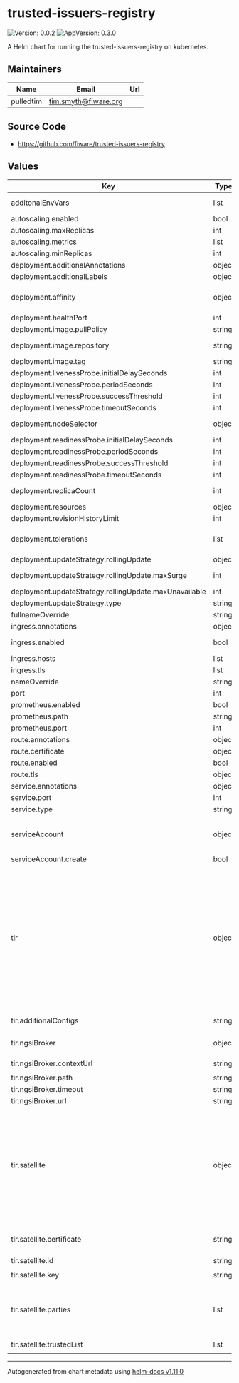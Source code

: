 # trusted-issuers-registry

![Version: 0.0.2](https://img.shields.io/badge/Version-0.0.2-informational?style=flat-square) ![AppVersion: 0.3.0](https://img.shields.io/badge/AppVersion-0.3.0-informational?style=flat-square)

A Helm chart for running the trusted-issuers-registry on kubernetes.

## Maintainers

| Name | Email | Url |
| ---- | ------ | --- |
| pulledtim | <tim.smyth@fiware.org> |  |

## Source Code

* <https://github.com/fiware/trusted-issuers-registry>

## Values

| Key | Type | Default | Description |
|-----|------|---------|-------------|
| additonalEnvVars | list | `[]` | a list of additional env vars to be set, check the tir docu for all available options |
| autoscaling.enabled | bool | `false` |  |
| autoscaling.maxReplicas | int | `10` | maximum number of running pods |
| autoscaling.metrics | list | `[]` | metrics to react on |
| autoscaling.minReplicas | int | `1` | minimum number of running pods |
| deployment.additionalAnnotations | object | `{}` | additional annotations for the deployment, if required |
| deployment.additionalLabels | object | `{}` | additional labels for the deployment, if required |
| deployment.affinity | object | `{}` | affinity template ref: https://kubernetes.io/docs/concepts/configuration/assign-pod-node/#affinity-and-anti-affinity |
| deployment.healthPort | int | `9090` | port to request health information at |
| deployment.image.pullPolicy | string | `"IfNotPresent"` | specification of the image pull policy |
| deployment.image.repository | string | `"quay.io/fiware/trusted-issuers-registry"` | tir image name ref: https://quay.io/repository/fiware/trusted-issuers-registry |
| deployment.image.tag | string | `"0.3.0"` | tag of the image to be used |
| deployment.livenessProbe.initialDelaySeconds | int | `30` |  |
| deployment.livenessProbe.periodSeconds | int | `10` |  |
| deployment.livenessProbe.successThreshold | int | `1` |  |
| deployment.livenessProbe.timeoutSeconds | int | `30` |  |
| deployment.nodeSelector | object | `{}` | selector template ref: https://kubernetes.io/docs/user-guide/node-selection/ |
| deployment.readinessProbe.initialDelaySeconds | int | `31` |  |
| deployment.readinessProbe.periodSeconds | int | `10` |  |
| deployment.readinessProbe.successThreshold | int | `1` |  |
| deployment.readinessProbe.timeoutSeconds | int | `30` |  |
| deployment.replicaCount | int | `1` | initial number of target replications, can be different if autoscaling is enabled |
| deployment.resources | object | `{}` |  |
| deployment.revisionHistoryLimit | int | `3` | number of old replicas to be retained |
| deployment.tolerations | list | `[]` | tolerations template ref: ref: https://kubernetes.io/docs/concepts/configuration/taint-and-toleration/ |
| deployment.updateStrategy.rollingUpdate | object | `{"maxSurge":1,"maxUnavailable":0}` | new pods will be added gradually |
| deployment.updateStrategy.rollingUpdate.maxSurge | int | `1` | number of pods that can be created above the desired amount while updating |
| deployment.updateStrategy.rollingUpdate.maxUnavailable | int | `0` | number of pods that can be unavailable while updating |
| deployment.updateStrategy.type | string | `"RollingUpdate"` | type of the update |
| fullnameOverride | string | `""` | option to override the fullname config in the _helpers.tpl |
| ingress.annotations | object | `{}` | annotations to be added to the ingress |
| ingress.enabled | bool | `false` | should there be an ingress to connect tir with the public internet |
| ingress.hosts | list | `[]` | all hosts to be provided |
| ingress.tls | list | `[]` | configure the ingress' tls |
| nameOverride | string | `""` | option to override the name config in the _helpers.tpl |
| port | int | `8080` | port that the tir container uses |
| prometheus.enabled | bool | `true` | should prometheus scrape be enabled |
| prometheus.path | string | `"/prometheus"` | path for prometheus scrape |
| prometheus.port | int | `9090` | port prometheus scrape is available at |
| route.annotations | object | `{}` | annotations to be added to the route |
| route.certificate | object | `{}` |  |
| route.enabled | bool | `false` |  |
| route.tls | object | `{}` | tls configuration for the route |
| service.annotations | object | `{}` | additional annotations, if required |
| service.port | int | `8080` | port to be used by the service |
| service.type | string | `"ClusterIP"` | service type |
| serviceAccount | object | `{"create":false}` | if a tir specific service account should be used, it can be configured here ref: https://kubernetes.io/docs/tasks/configure-pod-container/configure-service-account/ |
| serviceAccount.create | bool | `false` | specifies if the account should be created |
| tir | object | `{"additionalConfigs":null,"ngsiBroker":{"contextUrl":"https://registry.lab.gaia-x.eu/development/api/trusted-shape-registry/v1/shapes/jsonld/trustframework#","path":"ngsi-ld/v1","timeout":"30s","url":"http://broker:1026"},"satellite":{"certificate":"-----BEGIN CERTIFICATE-----\n<Satellite certificate>\n-----END CERTIFICATE-----\n-----BEGIN CERTIFICATE-----\n<Intermediate certificates>\n-----END CERTIFICATE-----\n-----BEGIN CERTIFICATE-----\n<Root CA certificate>\n-----END CERTIFICATE-----\n","id":"EU.EORI.FIWARESATELLITE","key":"-----BEGIN RSA PRIVATE KEY-----\n<Satellite private key>\n-----END RSA PRIVATE KEY-----\n","parties":[{"capability_url":"https://idp.packetdel.com/capabilities","certifications":[{"end_date":"2051-09-27T00:00:00Z","loa":3,"role":"IdentityProvider","start_date":"2021-09-27T00:00:00Z"}],"crt":"-----BEGIN CERTIFICATE-----\n<Packet Delivery Company Certificate>\n-----END CERTIFICATE-----\n","end_date":"2051-09-27T00:00:00Z","id":"EU.EORI.NLPACKETDEL","name":"Packet Delivery Company","start_date":"2021-09-27T00:00:00Z","status":"Active"}],"trustedList":[{"crt":"-----BEGIN CERTIFICATE-----\n<FIWARETEST-CA Certificate>\n-----END CERTIFICATE-----\n","name":"FIWARE_CA"}]}}` | configuration used by the application |
| tir.additionalConfigs | string | `nil` | additional properties that shall be added to the application config |
| tir.ngsiBroker | object | `{"contextUrl":"https://registry.lab.gaia-x.eu/development/api/trusted-shape-registry/v1/shapes/jsonld/trustframework#","path":"ngsi-ld/v1","timeout":"30s","url":"http://broker:1026"}` | configuration necessary for accessing the backing NGSI LD broker |
| tir.ngsiBroker.contextUrl | string | `"https://registry.lab.gaia-x.eu/development/api/trusted-shape-registry/v1/shapes/jsonld/trustframework#"` | Context file to be used in NGSI LD |
| tir.ngsiBroker.path | string | `"ngsi-ld/v1"` | path to the API |
| tir.ngsiBroker.timeout | string | `"30s"` | timeout to apply when communicating with broker |
| tir.ngsiBroker.url | string | `"http://broker:1026"` | URL of the NGSI LD broker |
| tir.satellite | object | `{"certificate":"-----BEGIN CERTIFICATE-----\n<Satellite certificate>\n-----END CERTIFICATE-----\n-----BEGIN CERTIFICATE-----\n<Intermediate certificates>\n-----END CERTIFICATE-----\n-----BEGIN CERTIFICATE-----\n<Root CA certificate>\n-----END CERTIFICATE-----\n","id":"EU.EORI.FIWARESATELLITE","key":"-----BEGIN RSA PRIVATE KEY-----\n<Satellite private key>\n-----END RSA PRIVATE KEY-----\n","parties":[{"capability_url":"https://idp.packetdel.com/capabilities","certifications":[{"end_date":"2051-09-27T00:00:00Z","loa":3,"role":"IdentityProvider","start_date":"2021-09-27T00:00:00Z"}],"crt":"-----BEGIN CERTIFICATE-----\n<Packet Delivery Company Certificate>\n-----END CERTIFICATE-----\n","end_date":"2051-09-27T00:00:00Z","id":"EU.EORI.NLPACKETDEL","name":"Packet Delivery Company","start_date":"2021-09-27T00:00:00Z","status":"Active"}],"trustedList":[{"crt":"-----BEGIN CERTIFICATE-----\n<FIWARETEST-CA Certificate>\n-----END CERTIFICATE-----\n","name":"FIWARE_CA"}]}` | configuation needed for the iShare Satellite functionality |
| tir.satellite.certificate | string | `"-----BEGIN CERTIFICATE-----\n<Satellite certificate>\n-----END CERTIFICATE-----\n-----BEGIN CERTIFICATE-----\n<Intermediate certificates>\n-----END CERTIFICATE-----\n-----BEGIN CERTIFICATE-----\n<Root CA certificate>\n-----END CERTIFICATE-----\n"` | Certificate chain of satellite |
| tir.satellite.id | string | `"EU.EORI.FIWARESATELLITE"` | Client-ID/EORI of satellite |
| tir.satellite.key | string | `"-----BEGIN RSA PRIVATE KEY-----\n<Satellite private key>\n-----END RSA PRIVATE KEY-----\n"` | Private key of satellite |
| tir.satellite.parties | list | `[{"capability_url":"https://idp.packetdel.com/capabilities","certifications":[{"end_date":"2051-09-27T00:00:00Z","loa":3,"role":"IdentityProvider","start_date":"2021-09-27T00:00:00Z"}],"crt":"-----BEGIN CERTIFICATE-----\n<Packet Delivery Company Certificate>\n-----END CERTIFICATE-----\n","end_date":"2051-09-27T00:00:00Z","id":"EU.EORI.NLPACKETDEL","name":"Packet Delivery Company","start_date":"2021-09-27T00:00:00Z","status":"Active"}]` | Configuration of parties (trusted participants)       |
| tir.satellite.trustedList | list | `[{"crt":"-----BEGIN CERTIFICATE-----\n<FIWARETEST-CA Certificate>\n-----END CERTIFICATE-----\n","name":"FIWARE_CA"}]` | Configuration of CA trusted list |

----------------------------------------------
Autogenerated from chart metadata using [helm-docs v1.11.0](https://github.com/norwoodj/helm-docs/releases/v1.11.0)
